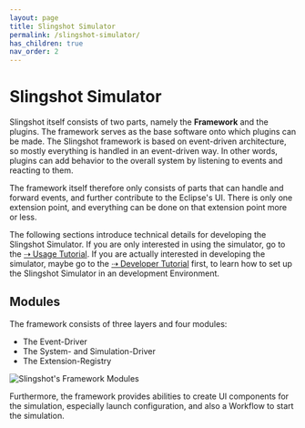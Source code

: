 ```yaml
---
layout: page
title: Slingshot Simulator
permalink: /slingshot-simulator/
has_children: true
nav_order: 2
---
```

# Slingshot Simulator

Slingshot itself consists of two parts, namely the **Framework** and the plugins. The framework serves as the base software onto which plugins can be made.
The Slingshot framework is based on event-driven architecture, so mostly everything is handled in an event-driven way. In other words, plugins can add behavior to the overall system by listening to events and reacting to them.

The framework itself therefore only consists of parts that can handle and forward events, and further contribute to the Eclipse's UI. There is only one extension point, and everything can be done on that extension point more or less.

The following sections introduce technical details for developing the Slingshot Simulator. 
If you are only interested in using the simulator, go to the <a href="../tutorial-usage">⇢ Usage Tutorial</a>.
If you are actually interested in developing the simulator, maybe go to the <a href="../tutorial-dev">⇢ Developer Tutorial</a> first, to learn how to set up the Slingshot Simulator in an development Environment. 

## Modules
The framework consists of three layers and four modules:
* The Event-Driver
* The System- and Simulation-Driver
* The Extension-Registry

<img src="../images/framework_modules.svg" alt="Slingshot's Framework Modules">

Furthermore, the framework provides abilities to create UI components for the simulation, especially launch configuration, and also a Workflow to start the simulation.

